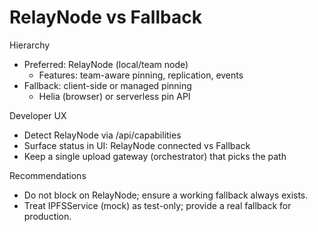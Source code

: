 # RelayNode vs Fallback

Hierarchy
- Preferred: RelayNode (local/team node)
  - Features: team-aware pinning, replication, events
- Fallback: client-side or managed pinning
  - Helia (browser) or serverless pin API

Developer UX
- Detect RelayNode via /api/capabilities
- Surface status in UI: RelayNode connected vs Fallback
- Keep a single upload gateway (orchestrator) that picks the path

Recommendations
- Do not block on RelayNode; ensure a working fallback always exists.
- Treat IPFSService (mock) as test-only; provide a real fallback for production.
